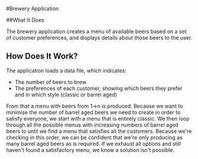 #Brewery Application

##What It Does

The brewery application creates a menu of available beers based on a set of customer preferences, and displays details about those beers to the user.


## How Does It Work?

The application loads a data file, which indicates:
 - The number of beers to brew
 - The preferences of each customer, showing which beers they prefer and in which style (classic or barrel aged)

From that a menu with beers from 1->n is produced. Because we want to minimise the number of barrel aged beers we need to create in order to satisfy everyone, we start with a menu that is entirely classic. We then loop through all the possible menus with increasing numbers of barrel aged beers to until we find a menu that satisfies all the customers. Because we're checking in this order, we can be confident that we're only producing as many barrel aged beers as is required. If we exhaust all options and still haven't found a satisfactory menu, we know a solution isn't possible.
